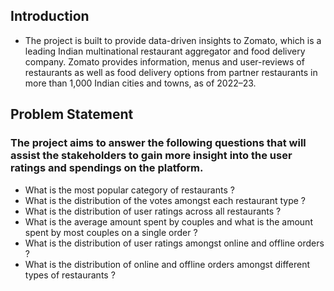 ## Introduction
- The project is built to provide data-driven insights to Zomato, which is a leading Indian multinational restaurant aggregator and food delivery company. Zomato provides information, menus and user-reviews of restaurants as well as food delivery options from partner restaurants in more than 1,000 Indian cities and towns, as of 2022–23.

## Problem Statement
### The project aims to answer the following questions that will assist the stakeholders to gain more insight into the user ratings and spendings on the platform.
- What is the most popular category of restaurants ?
- What is the distribution of the votes amongst each restaurant type ?
- What is the distribution of user ratings across all restaurants ?
- What is the average amount spent by couples and what is the amount spent by most couples on a single order ?
- What is the distribution of user ratings amongst online and offline orders ?
- What is the distribution of online and offline orders amongst different types of restaurants ?


